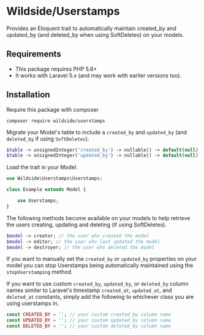 # Wildside/Userstamps

Provides an Eloquent trait to automatically maintain created_by and updated_by (and deleted_by when using SoftDeletes) on your models.

## Requirements

* This package requires PHP 5.6+
* It works with Laravel 5.x (and may work with earlier versions too).

## Installation

Require this package with composer

````
composer require wildside/userstamps
````

Migrate your Model's table to include a `created_by` and `updated_by` (and `deleted_by` if using `SoftDeletes`).

```php
$table -> unsignedInteger('created_by') -> nullable() -> default(null) -> after('created_at');
$table -> unsignedInteger('updated_by') -> nullable() -> default(null) -> after('updated_at');
```

Load the trait in your Model.

```php
use Wildside\Userstamps\Userstamps;

class Example extends Model {

    use Userstamps;
}
```

The following methods become available on your models to help retrieve the users creating, updating and deleting (if using SoftDeletes).

```php
$model -> creator; // the user who created the model
$model -> editor; // the user who last updated the model
$model -> destroyer; // the user who deleted the model
```

If you want to manually set the `created_by` or `updated_by` properties on your model you can stop Userstamps being automatically maintained using the `stopUserstamping` method.

If you want to use custom `created_by`, `updated_by`, or `deleted_by` column names similer to Laravel's timestamp `created_at`, `updated_at`, and `deleted_at` constants, simply add the following to whichever class you are using userstamps in.

```php
const CREATED_BY = ''; // your custom created_by column name
const UPDATED_BY = ''; // your custom updated_by column name
const DELETED_BY = ''; // your custom deleted_by column name
```
